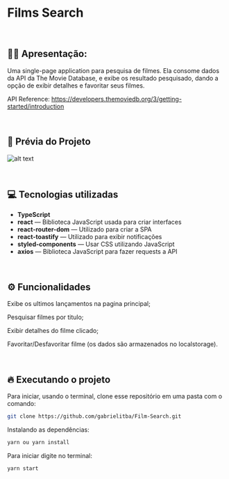 # Films Search


&nbsp;

## 🙋‍♂ Apresentação:

Uma single-page application para pesquisa de filmes. Ela consome dados da API da The Movie Database, e exibe os resultado pesquisado, dando a opção de exibir detalhes e favoritar seus filmes.

API Reference: https://developers.themoviedb.org/3/getting-started/introduction

&nbsp;

## 🎥 Prévia do Projeto

![alt text](https://i.imgur.com/7Qm6uiK.gif)

&nbsp;


## 💻 Tecnologias utilizadas

- **TypeScript**
- **react** — Biblioteca JavaScript usada para criar interfaces
- **react-router-dom**    — Utilizado para criar a SPA
- **react-toastify**    — Utilizado para exibir notificações
- **styled-components**    — Usar CSS utilizando JavaScript
- **axios** — Biblioteca JavaScript para fazer requests a API

&nbsp;

## ⚙️ Funcionalidades

Exibe os ultimos lançamentos na pagina principal;

Pesquisar filmes por titulo;

Exibir detalhes do filme clicado;

Favoritar/Desfavoritar filme (os dados são armazenados no localstorage).

&nbsp;


## 🔥️ Executando o projeto

Para iniciar, usando o terminal, clone esse repositório em uma pasta com o comando:

```bash
git clone https://github.com/gabrielitba/Film-Search.git
```

Instalando as dependências:

```bash
yarn ou yarn install
```

Para iniciar digite no terminal:

```bash
yarn start
```
